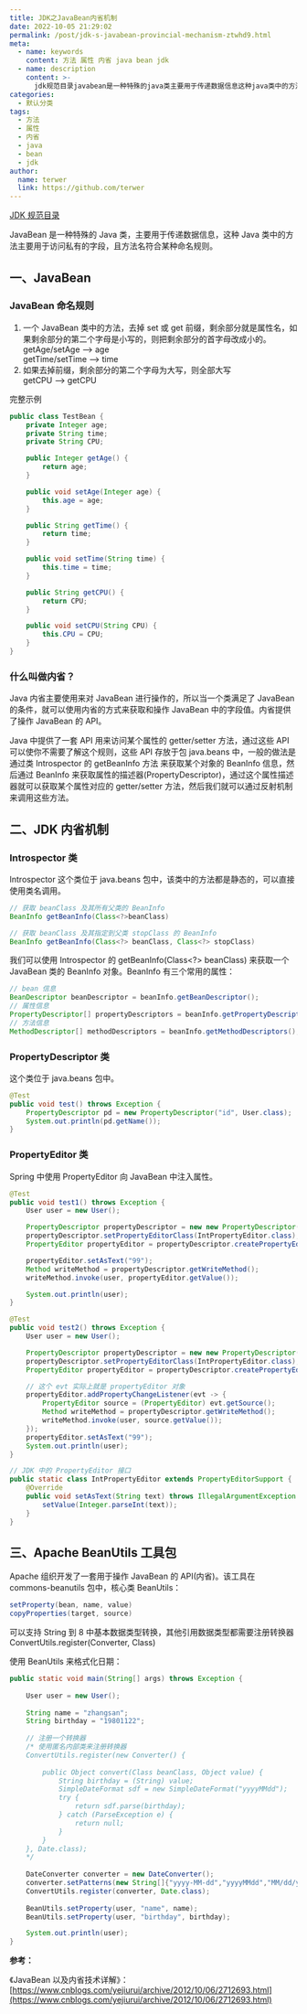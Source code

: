 ```yaml
---
title: JDK之JavaBean内省机制
date: 2022-10-05 21:29:02
permalink: /post/jdk-s-javabean-provincial-mechanism-ztwhd9.html
meta:
  - name: keywords
    content: 方法 属性 内省 java bean jdk
  - name: description
    content: >-
      jdk规范目录javabean是一种特殊的java类主要用于传递数据信息这种java类中的方法主要用于访问私有的字段且方法名符合某种命名规则。一javabeanjavabean命名规则一个javabean类中的方法去掉set或get前缀剩余部分就是属性名如果剩余部分的第二个字母是小写的则把剩余部分的首字母改成小的。getagesetageagegettimesettimetime如果去掉前缀剩余部分的第二个字母为大写则全部大写getcpugetcpu完整示例publicclasstestbean{priv
categories:
  - 默认分类
tags:
  - 方法
  - 属性
  - 内省
  - java
  - bean
  - jdk
author:
  name: terwer
  link: https://github.com/terwer
---
```



[JDK 规范目录](https://www.cnblogs.com/binarylei/p/10200503.html)

JavaBean 是一种特殊的 Java 类，主要用于传递数据信息，这种 Java 类中的方法主要用于访问私有的字段，且方法名符合某种命名规则。

## 一、JavaBean

### JavaBean 命名规则

1. 一个 JavaBean 类中的方法，去掉 set 或 get 前缀，剩余部分就是属性名，如果剩余部分的第二个字母是小写的，则把剩余部分的首字母改成小的。  
    getAge/setAge --> age  
    getTime/setTime --> time<br />
2. 如果去掉前缀，剩余部分的第二个字母为大写，则全部大写  
    getCPU --> getCPU

完整示例

```java
public class TestBean {
    private Integer age;
    private String time;
    private String CPU;

    public Integer getAge() {
        return age;
    }

    public void setAge(Integer age) {
        this.age = age;
    }

    public String getTime() {
        return time;
    }

    public void setTime(String time) {
        this.time = time;
    }

    public String getCPU() {
        return CPU;
    }

    public void setCPU(String CPU) {
        this.CPU = CPU;
    }
}
```

### 什么叫做内省？

Java 内省主要使用来对 JavaBean 进行操作的，所以当一个类满足了 JavaBean 的条件，就可以使用内省的方式来获取和操作 JavaBean 中的字段值。内省提供了操作 JavaBean 的 API。

Java 中提供了一套 API 用来访问某个属性的 getter/setter 方法，通过这些 API 可以使你不需要了解这个规则，这些 API 存放于包 java.beans 中，一般的做法是通过类 Introspector 的 getBeanInfo 方法 来获取某个对象的 BeanInfo 信息，然后通过 BeanInfo 来获取属性的描述器(PropertyDescriptor)，通过这个属性描述器就可以获取某个属性对应的 getter/setter 方法，然后我们就可以通过反射机制来调用这些方法。

## 二、JDK 内省机制

### Introspector 类

Introspector 这个类位于 java.beans 包中，该类中的方法都是静态的，可以直接使用类名调用。

```java
// 获取 beanClass 及其所有父类的 BeanInfo
BeanInfo getBeanInfo(Class<?>beanClass)

// 获取 beanClass 及其指定到父类 stopClass 的 BeanInfo 
BeanInfo getBeanInfo(Class<?> beanClass, Class<?> stopClass)
```

我们可以使用 Introspector 的 getBeanInfo(Class<?> beanClass) 来获取一个 JavaBean 类的 BeanInfo 对象。BeanInfo 有三个常用的属性：

```java
// bean 信息
BeanDescriptor beanDescriptor = beanInfo.getBeanDescriptor();
// 属性信息
PropertyDescriptor[] propertyDescriptors = beanInfo.getPropertyDescriptors();
// 方法信息
MethodDescriptor[] methodDescriptors = beanInfo.getMethodDescriptors();
```

### PropertyDescriptor 类

这个类位于 java.beans 包中。

```java
@Test
public void test() throws Exception {
    PropertyDescriptor pd = new PropertyDescriptor("id", User.class);
    System.out.println(pd.getName());
}
```

### PropertyEditor 类

Spring 中使用 PropertyEditor 向 JavaBean 中注入属性。

```java
@Test
public void test1() throws Exception {
    User user = new User();

    PropertyDescriptor propertyDescriptor = new new PropertyDescriptor("id", User.class);
    propertyDescriptor.setPropertyEditorClass(IntPropertyEditor.class);
    PropertyEditor propertyEditor = propertyDescriptor.createPropertyEditor(user);

    propertyEditor.setAsText("99");
    Method writeMethod = propertyDescriptor.getWriteMethod();
    writeMethod.invoke(user, propertyEditor.getValue());

    System.out.println(user);
}

@Test
public void test2() throws Exception {
    User user = new User();

    PropertyDescriptor propertyDescriptor = new new PropertyDescriptor("id", User.class);
    propertyDescriptor.setPropertyEditorClass(IntPropertyEditor.class);
    PropertyEditor propertyEditor = propertyDescriptor.createPropertyEditor(user);

    // 这个 evt 实际上就是 propertyEditor 对象
    propertyEditor.addPropertyChangeListener(evt -> {
        PropertyEditor source = (PropertyEditor) evt.getSource();
        Method writeMethod = propertyDescriptor.getWriteMethod();
        writeMethod.invoke(user, source.getValue());
    });
    propertyEditor.setAsText("99");
    System.out.println(user);
}

// JDK 中的 PropertyEditor 接口
public static class IntPropertyEditor extends PropertyEditorSupport {
    @Override
    public void setAsText(String text) throws IllegalArgumentException {
        setValue(Integer.parseInt(text));
    }
}
```

## 三、Apache BeanUtils 工具包

Apache 组织开发了一套用于操作 JavaBean 的 API(内省)。该工具在 commons-beanutils 包中，核心类 BeanUtils：

```java
setProperty(bean, name, value)
copyProperties(target, source)
```

可以支持 String 到 8 中基本数据类型转换，其他引用数据类型都需要注册转换器 ConvertUtils.register(Converter, Class)

使用 BeanUtils 来格式化日期：

```java
public static void main(String[] args) throws Exception {
      
    User user = new User();
  
    String name = "zhangsan";
    String birthday = "19801122";
  
    // 注册一个转换器
    /* 使用匿名内部类来注册转换器
    ConvertUtils.register(new Converter() {
      
        public Object convert(Class beanClass, Object value) {
            String birthday = (String) value;
            SimpleDateFormat sdf = new SimpleDateFormat("yyyyMMdd");
            try {
                return sdf.parse(birthday);
            } catch (ParseException e) {
                return null;
            }
        }
    }, Date.class);
    */
   
    DateConverter converter = new DateConverter();
    converter.setPatterns(new String[]{"yyyy-MM-dd","yyyyMMdd","MM/dd/yyyy"});
    ConvertUtils.register(converter, Date.class);
  
    BeanUtils.setProperty(user, "name", name);
    BeanUtils.setProperty(user, "birthday", birthday);

    System.out.println(user);  
}
```

**参考：**

《JavaBean 以及内省技术详解》：[https://www.cnblogs.com/yejiurui/archive/2012/10/06/2712693.html](https://www.cnblogs.com/yejiurui/archive/2012/10/06/2712693.html)
